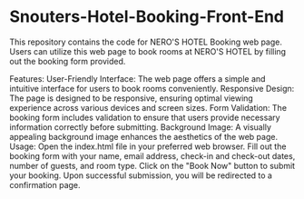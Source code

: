 # Snouters-Hotel-Booking-Front-End

This repository contains the code for NERO'S HOTEL Booking web page. Users can utilize this web page to book rooms at NERO'S HOTEL by filling out the booking form provided.

Features:
User-Friendly Interface: The web page offers a simple and intuitive interface for users to book rooms conveniently.
Responsive Design: The page is designed to be responsive, ensuring optimal viewing experience across various devices and screen sizes.
Form Validation: The booking form includes validation to ensure that users provide necessary information correctly before submitting.
Background Image: A visually appealing background image enhances the aesthetics of the web page.
Usage:
Open the index.html file in your preferred web browser.
Fill out the booking form with your name, email address, check-in and check-out dates, number of guests, and room type.
Click on the "Book Now" button to submit your booking.
Upon successful submission, you will be redirected to a confirmation page.
